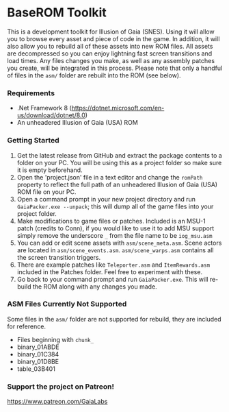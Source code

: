 ﻿# BaseROM Toolkit

This is a development toolkit for Illusion of Gaia (SNES). Using it will allow you to browse every asset and piece of code in the game. In addition, it will also allow you to rebuild all of these assets into new ROM files. All assets are decompressed so you can enjoy lightning fast screen transitions and load times. Any files changes you make, as well as any assembly patches you create, will be integrated in this process. Please note that only a handful of files in the `asm/` folder are rebuilt into the ROM (see below).

### Requirements

* .Net Framework 8 (https://dotnet.microsoft.com/en-us/download/dotnet/8.0)
* An unheadered Illusion of Gaia (USA) ROM

### Getting Started

1. Get the latest release from GitHub and extract the package contents to a folder on your PC. You will be using this as a project folder so make sure it is empty beforehand.
2. Open the 'project.json' file in a text editor and change the `romPath` property to reflect the full path of an unheadered Illusion of Gaia (USA) ROM file on your PC.
3. Open a command prompt in your new project directory and run `GaiaPacker.exe --unpack`; this will dump all of the game files into your project folder.
4. Make modifications to game files or patches. Included is an MSU-1 patch (credits to Conn), if you would like to use it to add MSU support simply remove the underscore `_` from the file name to be `iog_msu.asm`
5. You can add or edit scene assets with `asm/scene_meta.asm`. Scene actors are located in `asm/scene_events.asm`. `asm/scene_warps.asm` contains all the screen transition triggers.
6. There are example patches like `Teleporter.asm` and `ItemRewards.asm` included in the Patches folder. Feel free to experiment with these.
7. Go back to your command prompt and run `GaiaPacker.exe`. This will re-build the ROM along with any changes you made.

### ASM Files Currently Not Supported

Some files in the `asm/` folder are not supported for rebuild, they are included for reference.

* Files beginning with `chunk_`
* binary_01ABDE
* binary_01C384
* binary_01D8BE
* table_03B401


### Support the project on Patreon!
https://www.patreon.com/GaiaLabs
